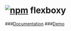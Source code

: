 # [![npm](https://img.shields.io/npm/v/flexboxy.svg?maxAge=3600)](https://www.npmjs.com/package/flexboxy) flexboxy
###[Documentation](https://moodysalem.com/flexboxy/)
###[Demo](https://moodysalem.com/flexboxy/interactive)
